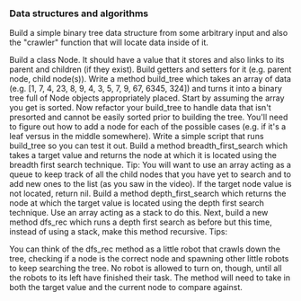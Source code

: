 ### Data structures and algorithms

Build a simple binary tree data structure from some arbitrary input and also the "crawler" function that will locate data inside of it.

Build a class Node. It should have a value that it stores and also links to its parent and children (if they exist). Build getters and setters for it (e.g. parent node, child node(s)).
Write a method build_tree which takes an array of data (e.g. [1, 7, 4, 23, 8, 9, 4, 3, 5, 7, 9, 67, 6345, 324]) and turns it into a binary tree full of Node objects appropriately placed. Start by assuming the array you get is sorted.
Now refactor your build_tree to handle data that isn't presorted and cannot be easily sorted prior to building the tree. You'll need to figure out how to add a node for each of the possible cases (e.g. if it's a leaf versus in the middle somewhere).
Write a simple script that runs build_tree so you can test it out.
Build a method breadth_first_search which takes a target value and returns the node at which it is located using the breadth first search technique. Tip: You will want to use an array acting as a queue to keep track of all the child nodes that you have yet to search and to add new ones to the list (as you saw in the video). If the target node value is not located, return nil.
Build a method depth_first_search which returns the node at which the target value is located using the depth first search technique. Use an array acting as a stack to do this.
Next, build a new method dfs_rec which runs a depth first search as before but this time, instead of using a stack, make this method recursive.
Tips:

You can think of the dfs_rec method as a little robot that crawls down the tree, checking if a node is the correct node and spawning other little robots to keep searching the tree. No robot is allowed to turn on, though, until all the robots to its left have finished their task.
The method will need to take in both the target value and the current node to compare against.